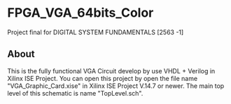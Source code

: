 # FPGA_VGA_64bits_Color
 Project final for DIGITAL SYSTEM FUNDAMENTALS [2563 -1]
 
 ## About

This is the fully functional VGA Circuit develop by use VHDL + Verilog in Xilinx ISE Project.
You can open this project by open the file name "VGA_Graphic_Card.xise" in Xilinx ISE Project V.14.7 or newer. 
The main top level of this schematic is name "TopLevel.sch".
